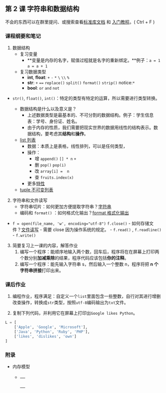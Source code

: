 ## 第 2 课 字符串和数据结构

不会的东西可以在群里提问、或搜索查看[标准库文档](https://docs.python.org/zh-cn/3/library/index.html) 和 [入门教程](https://docs.python.org/zh-cn/3/tutorial/index.html)。( Ctrl + F )

### 课程纲要和笔记

1. 数据结构
	- 复习变量
      - **变量是内存的名字，赋值过程就是名字的重新绑定。**例子：`a = 1` `a = a + 1`
    - 复习数据类型
      - **int**, **float**: `+` `-` `*`  `\` `\\` `%`
      - **str**: `+` `==` `replace()` `split()` `format()` `strip()` notice:`*`
      - **bool**: `or` `and` `not`
- `str()`, `float()`, `int()`：特定的类型有特定的运算，所以需要进行类型转换。
      
    - 数据结构是什么以及意义是？
      - 上述数据类型是最基本的、不可分割的数据结构。例子：学生信息表：学号、身份证、姓名。
      - 由于内存的性质，我们需要把现实世界的数据用线性的结构表示。数据结构，要考虑其**结构**和**操作**。
    - [list 列表](https://docs.python.org/zh-cn/3/tutorial/introduction.html#lists) 
      - 数据：本质上是表格，线性排列，可以是任何类型，
      - 操作：
        - 增 `append()` `[] * n`  `+` 
        - 删 `pop()` `pop(i)`
        - 改 `array[i] =  n`
        - 查 `fruits.index(x)`
      - 更多[特性](https://docs.python.org/zh-cn/3/tutorial/datastructures.html#more-on-lists)
    - [tuple 不可变列表](https://docs.python.org/zh-cn/3/library/stdtypes.html?highlight=tuple#tuple)
2. 字符串和文件读写
    - 字符串切片：如何更加方便提取字符串？[字符串](https://docs.python.org/zh-cn/3/tutorial/introduction.html#strings)
    - 编码和 `format()` ：如何格式化输出？[format 格式化输出](https://docs.python.org/zh-cn/3/tutorial/inputoutput.html#the-string-format-method)
- `f = open(file_name, 'w', encoding="utf-8")` `f.close()`
      -  如何存储文件？[文件读写](https://docs.python.org/zh-cn/3/tutorial/inputoutput.html#reading-and-writing-files)
      -  需要 close 因为操作系统的规定。
      - `f.read()` , `f.readline()` 
      - `f.write()`
3. 简要复习上一课的内容，解答作业
    1. 编写一个程序：能顺序地输入两个数，回车后，程序将在在屏幕上打印两个数分别**加减乘除**的结果，程序代码应该包括**你的注释**。
    2. 编写一个程序：能先输入字符串 s，然后输入一个整数 n，程序将把 **n 个字符串拼接**打印出来。


### 课后作业

1. 编程作业，程序满足：自定义一个`list`里面包含一些整数，自行对其进行增删改查操作，转换成`str`类型，按照`utf-8`编码输出为`txt`文件。

2. 复制下列代码，并利用它在屏幕上打印出`Google likes Python`。

```python
L = [
    ['Apple', 'Google', 'Microsoft'],
    ['Java', 'Python', 'Ruby', 'PHP'],
    ['likes', 'dislikes', 'own']
]
```

### 附录

- 内存模型

  - |      |
    | ---- |
    |      |
    |      |
    |      |
    |      |
    |      |

    